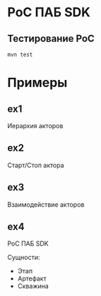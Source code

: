 # PoC ПАБ SDK

## Тестирование PoС
```shell
mvn test
```

# Примеры 
## ex1
Иерархия акторов

## ex2
Старт/Стоп актора

## ex3
Взаимодействие акторов

## ex4
PoC ПАБ SDK

Сущности:
- Этап
- Артефакт
- Скважина